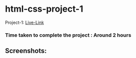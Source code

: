 # html-css-project-1

Project-1: [Live-Link](html-css-proj-1.netlify.app)

### Time taken to complete the project : Around 2 hours

## Screenshots:

